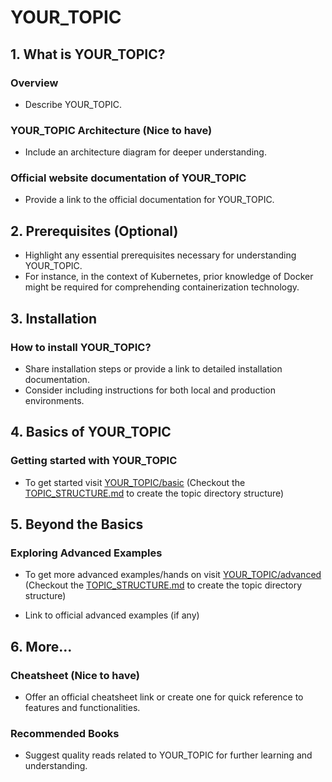 <!-- Given that we're focusing on a topic named 'YOUR_TOPIC' -->

# YOUR_TOPIC

## 1. What is YOUR_TOPIC?

### Overview

- Describe YOUR_TOPIC.

### YOUR_TOPIC Architecture (Nice to have)

- Include an architecture diagram for deeper understanding.

### Official website documentation of YOUR_TOPIC

- Provide a link to the official documentation for YOUR_TOPIC.

## 2. Prerequisites (Optional)

- Highlight any essential prerequisites necessary for understanding YOUR_TOPIC.
- For instance, in the context of Kubernetes, prior knowledge of Docker might be required for comprehending containerization technology.

## 3. Installation

### How to install YOUR_TOPIC?

- Share installation steps or provide a link to detailed installation documentation.
- Consider including instructions for both local and production environments.

## 4. Basics of YOUR_TOPIC

### Getting started with YOUR_TOPIC

- To get started visit [YOUR_TOPIC/basic](../topics/YOUR_TOPIC/basic)
  (Checkout the [TOPIC_STRUCTURE.md](./TOPIC_STRUCTURE.md) to create the topic directory structure)

<!-- Direct users to official getting started documentation or offer a simple 'basic' example. -->

## 5. Beyond the Basics

### Exploring Advanced Examples

- To get more advanced examples/hands on visit [YOUR_TOPIC/advanced](../topics/YOUR_TOPIC/advanced)
  (Checkout the [TOPIC_STRUCTURE.md](./TOPIC_STRUCTURE.md) to create the topic directory structure)

- Link to official advanced examples (if any)

## 6. More...

### Cheatsheet (Nice to have)

- Offer an official cheatsheet link or create one for quick reference to features and functionalities.

### Recommended Books

- Suggest quality reads related to YOUR_TOPIC for further learning and understanding.
